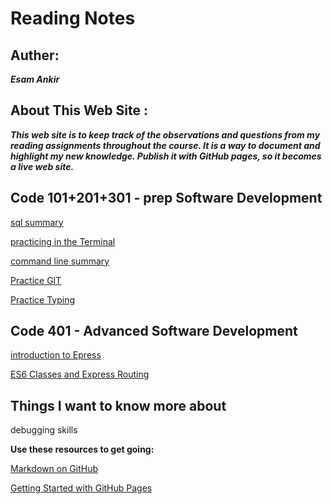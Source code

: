 # Reading Notes

## Auther:
 ***Esam Ankir***

## About This Web Site :
***This web site is to keep track of the observations and questions from my reading assignments throughout the course. It is a way to document and highlight my new knowledge. Publish it with GitHub pages, so it becomes a live web site.***

## Code 101+201+301 - prep Software Development 

[sql summary](./prep/sql/sql.md) 

[practicing in the Terminal](./prep/Practice-in-the-Terminal/activities.md)

[command line summary](./prep/Practice-in-the-Terminal/command-line-summary.md) 

[Practice GIT](./prep/git-practice/git-practice.md)

[Practice Typing](./prep/Typing-Practice/Typing-Practice.md)


## Code 401 - Advanced Software Development

[introduction to Epress](./401/express.md) 

[ES6 Classes and  Express Routing](./401/class-routing.md)








## Things I want to know more about

debugging skills


**Use these resources to get going:**

[Markdown on GitHub](https://docs.github.com/en/get-started/writing-on-github/getting-started-with-writing-and-formatting-on-github/basic-writing-and-formatting-syntax)


[Getting Started with GitHub Pages](https://docs.github.com/en/pages/quickstart)
